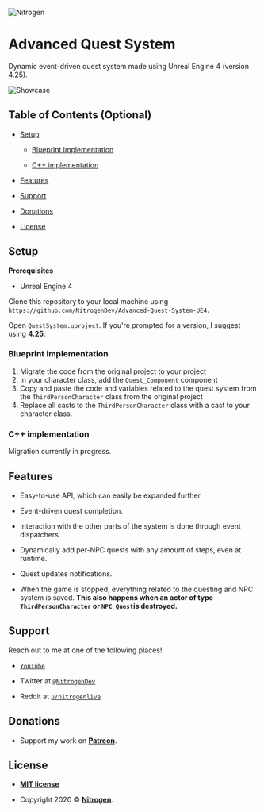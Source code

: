 
![Nitrogen](https://user-images.githubusercontent.com/44950964/90797265-1852f980-e319-11ea-9fb7-75ca65154392.png)

  
  

# Advanced Quest System

  

Dynamic event-driven quest system made using Unreal Engine 4 (version 4.25).

  

![Showcase](Images/Showcase.gif)

  

## Table of Contents (Optional)

  

-  [Setup](#setup)

	-  [Blueprint implementation](#blueprint-implementation)

	-  [C++ implementation](#c-implementation)

-  [Features](#features)

-  [Support](#support)

-  [Donations](#donations)

-  [License](#license)
  
## Setup

**Prerequisites**

* Unreal Engine 4

Clone this repository to your local machine using `https://github.com/NitrogenDev/Advanced-Quest-System-UE4`.

Open `QuestSystem.uproject`. If you're prompted for a version, I suggest using **4.25**.

### Blueprint implementation

1. Migrate the code from the original project to your project
2. In your character class, add the `Quest_Component` component
3. Copy and paste the code and variables related to the quest system from the `ThirdPersonCharacter` class from the original project
4. Replace all casts to the `ThirdPersonCharacter` class with a cast to your character class.

### C++ implementation

Migration currently in progress.

## Features

* Easy-to-use API, which can easily be expanded further.

* Event-driven quest completion.

* Interaction with the other parts of the system is done through event dispatchers.

* Dynamically add per-NPC quests with any amount of steps, even at runtime.

* Quest updates notifications.

* When the game is stopped, everything related to the questing and NPC system is saved. **This also happens when an actor of type `ThirdPersonCharacter` or `NPC_Quest`is destroyed.**

  

## Support

  

Reach out to me at one of the following places!

  

-  <a  href="https://www.youtube.com/c/nitrogendev"  target="_blank">`YouTube`</a>

  

- Twitter at <a  href="https://twitter.com/nitrogendev"  target="_blank">`@NitrogenDev`</a>

  

- Reddit at <a  href="https://www.reddit.com/user/nitrogenlive"  target="_blank">`u/nitrogenlive`</a>

## Donations

  

- Support my work on **<a href="https://www.patreon.com/NitrogenDev"  target="_blank">Patreon</a>**.

## License

  

-  **[MIT license](http://opensource.org/licenses/mit-license.php)**

  

- Copyright 2020 © **<a href="https://www.youtube.com/c/nitrogendev"  target="_blank">Nitrogen</a>**.